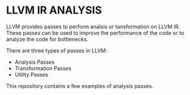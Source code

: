 # LLVM IR ANALYSIS

LLVM provides passes to perform analsis or tansformation on LLVM IR. These passes can be used to improve the performance of the code or to analyze the code for bottlenecks.

There are three types of passes in LLVM:
- Analysis Passes
- Transformation Passes
- Utility Passes

This repository contains a few examples of analysis passes.